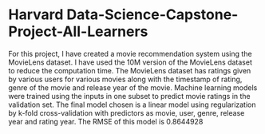 # Harvard Data-Science-Capstone-Project-All-Learners

For this project, I have created a movie recommendation system using the MovieLens dataset. I have used the 10M version of the MovieLens dataset to reduce the computation time. The MovieLens dataset has ratings given by various users for various movies along with the timestamp of rating, genre of the movie and release year of the movie. Machine learning models were trained using the inputs in one subset to predict movie ratings in the validation set.  The final model chosen is a linear model using regularization by k-fold cross-validation with predictors as movie, user, genre, release year and rating year. The RMSE of this model is 0.8644928
